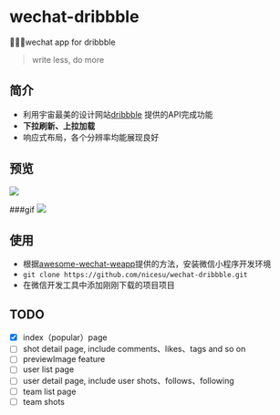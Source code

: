 # wechat-dribbble
🍁🌱🌿wechat app for dribbble

> write less, do more 

## 简介
 - 利用宇宙最美的设计网站[dribbble](https://dribbble.com/shots) 提供的API完成功能
 - **下拉刷新、上拉加载**
 - 响应式布局，各个分辨率均能展现良好

## 预览

![](http://i1.piimg.com/567571/2c16e38de8cf07bb.png)

###gif
![](http://i1.piimg.com/567571/3675160510860bb3.gif)

## 使用
 - 根据[awesome-wechat-weapp](https://github.com/Aufree/awesome-wechat-weapp)提供的方法，安装微信小程序开发环境
 - `git clone https://github.com/nicesu/wechat-dribbble.git`
 - 在微信开发工具中添加刚刚下载的项目项目
 
## TODO
- [x] index（popular）page
- [ ] shot detail page, include comments、likes、tags and so on
- [ ] previewImage feature
- [ ] user list page
- [ ] user detail page, include user shots、follows、following
- [ ] team list page
- [ ] team shots
